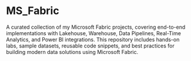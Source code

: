 # MS_Fabric
A curated collection of my Microsoft Fabric projects, covering end-to-end implementations with Lakehouse, Warehouse, Data Pipelines, Real-Time Analytics, and Power BI integrations. This repository includes hands-on labs, sample datasets, reusable code snippets, and best practices for building modern data solutions using Microsoft Fabric.
